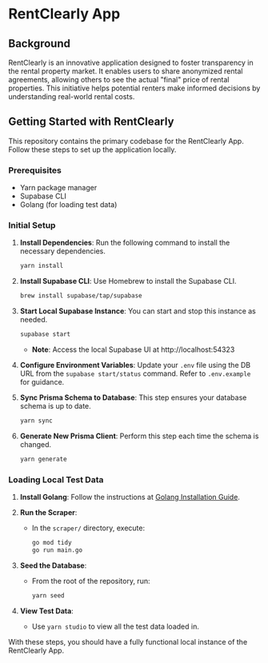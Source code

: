 # RentClearly App

## Background
RentClearly is an innovative application designed to foster transparency in the rental property market. It enables users to share anonymized rental agreements, allowing others to see the actual "final" price of rental properties. This initiative helps potential renters make informed decisions by understanding real-world rental costs.

## Getting Started with RentClearly

This repository contains the primary codebase for the RentClearly App. Follow these steps to set up the application locally.

### Prerequisites

- Yarn package manager
- Supabase CLI
- Golang (for loading test data)

### Initial Setup

1. **Install Dependencies**: Run the following command to install the necessary dependencies.
   ```bash
   yarn install
   ```

2. **Install Supabase CLI**: Use Homebrew to install the Supabase CLI.
   ```bash
   brew install supabase/tap/supabase
   ```

3. **Start Local Supabase Instance**: You can start and stop this instance as needed.
   ```bash
   supabase start
   ```
   - **Note**: Access the local Supabase UI at http://localhost:54323

4. **Configure Environment Variables**: Update your `.env` file using the DB URL from the `supabase start/status` command. Refer to `.env.example` for guidance.

5. **Sync Prisma Schema to Database**: This step ensures your database schema is up to date.
   ```bash
   yarn sync
   ```

6. **Generate New Prisma Client**: Perform this step each time the schema is changed.
   ```bash
   yarn generate
   ```

### Loading Local Test Data

1. **Install Golang**: Follow the instructions at [Golang Installation Guide](https://go.dev/doc/install).

2. **Run the Scraper**:
   - In the `scraper/` directory, execute:
     ```bash
     go mod tidy
     go run main.go
     ```

3. **Seed the Database**:
   - From the root of the repository, run:
     ```bash
     yarn seed
     ```

4. **View Test Data**:
   - Use `yarn studio` to view all the test data loaded in.

With these steps, you should have a fully functional local instance of the RentClearly App.
